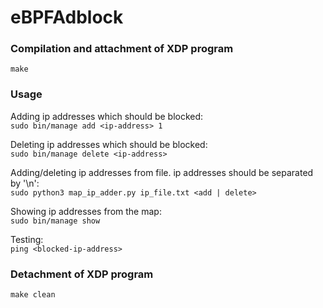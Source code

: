 # eBPFAdblock


### Compilation and attachment of XDP program
`make`


### Usage
Adding ip addresses which should be blocked:<br>
`sudo bin/manage add <ip-address> 1`

Deleting ip addresses which should be blocked:<br>
`sudo bin/manage delete <ip-address>`

Adding/deleting ip addresses from file. ip addresses should be separated by '\n':<br>
`sudo python3 map_ip_adder.py ip_file.txt <add | delete>`

Showing ip addresses from the map:<br>
`sudo bin/manage show`

Testing:<br>
`ping <blocked-ip-address>`


### Detachment of XDP program<br>
`make clean`
